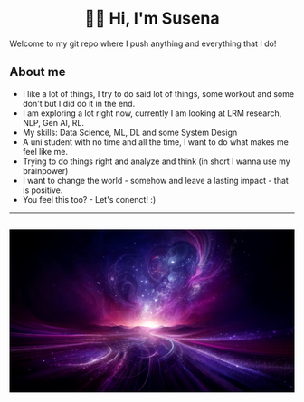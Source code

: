 
<h1 align = "center" > 💜✨ Hi, I'm Susena </h1> 

Welcome to my git repo where I push anything and everything that I do!

## About me

- I like a lot of things, I try to do said lot of things, some workout and some don't but I did do it in the end.
- I am exploring a lot right now, currently I am looking at LRM research, NLP, Gen AI, RL.
- My skills: Data Science, ML, DL and some System Design
- A uni student with no time and all the time, I want to do what makes me feel like me.
- Trying to do things right and analyze and think (in short I wanna use my brainpower)
- I want to change the world - somehow and leave a lasting impact - that is positive.
- You feel this too? - Let's conenct! :)

---
![Pretty Background](WowBg.jpg)
---


